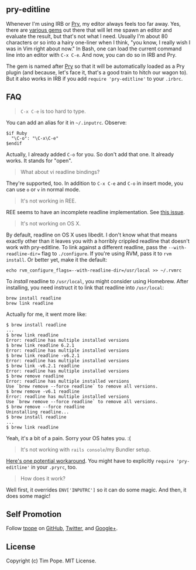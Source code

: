 pry-editline
------------

Whenever I'm using IRB or [Pry][], my editor always feels too far away.
Yes, there are [various gems](http://utilitybelt.rubyforge.org/) out
there that will let me spawn an editor and evaluate the result, but
that's not what I need.  Usually I'm about 80 characters or so into a
hairy one-liner when I think, "you know, I really wish I was in Vim
right about now."  In Bash, one can load the current command line into
an editor with `C-x C-e`.  And now, you can do so in IRB and Pry.

The gem is named after [Pry][] so that it will be automatically loaded
as a Pry plugin (and because, let's face it, that's a good train to
hitch our wagon to).  But it also works in IRB if you add `require
'pry-editline'` to your `.irbrc`.

[Pry]: http://pry.github.com/

FAQ
---

> `C-x C-e` is too hard to type.

You can add an alias for it in `~/.inputrc`.  Observe:

    $if Ruby
      "\C-o": "\C-x\C-e"
    $endif

Actually, I already added `C-o` for you.  So don't add that one.  It
already works.  It stands for "open".

> What about vi readline bindings?

They're supported, too.  In addition to `C-x C-e` and `C-o` in insert
mode, you can use `o` or `v` in normal mode.

> It's not working in REE.

REE seems to have an incomplete readline implementation. See [this
issue](https://github.com/tpope/pry-editline/pull/2).

> It's not working on OS X.

By default, readline on OS X uses libedit.  I don't know what that means
exactly other than it leaves you with a horribly crippled readline that
doesn't work with pry-editline.  To link against a different readline,
pass the `--with-readline-dir=` flag to `./configure`.  If you're using
RVM, pass it to `rvm install`.  Or better yet, make it the default:

    echo rvm_configure_flags=--with-readline-dir=/usr/local >> ~/.rvmrc

To *install* readline to `/usr/local`, you might consider using
Homebrew.  After installing, you need instruct it to link that readline
into `/usr/local`:

    brew install readline
    brew link readline

Actually for me, it went more like:

    $ brew install readline
    ...
    $ brew link readline
    Error: readline has multiple installed versions
    $ brew link readline 6.2.1
    Error: readline has multiple installed versions
    $ brew link readline -v6.2.1
    Error: readline has multiple installed versions
    $ brew link -v6.2.1 readline
    Error: readline has multiple installed versions
    $ brew remove readline
    Error: readline has multiple installed versions
    Use `brew remove --force readline` to remove all versions.
    $ brew remove -v6.1 readline
    Error: readline has multiple installed versions
    Use `brew remove --force readline` to remove all versions.
    $ brew remove --force readline
    Uninstalling readline...
    $ brew install readline
    ...
    $ brew link readline

Yeah, it's a bit of a pain.  Sorry your OS hates you. :(

> It's not working with `rails console`/my Bundler setup.

[Here's one potential workaround][workaround].  You might have to
explicitly `require 'pry-editline'` in your `.pryrc`, too.

[workaround]: https://github.com/carlhuda/bundler/issues/183#issuecomment-1149953

> How does it work?

Well first, it overrides `ENV['INPUTRC']` so it can do some magic.  And
then, it does some magic!

Self Promotion
--------------

Follow [tpope](http://tpo.pe/) on [GitHub](https://github.com/tpope),
[Twitter](http://twitter.com/tpope), and [Google+](http://tpo.pe/plus).

License
-------

Copyright (c) Tim Pope.  MIT License.
